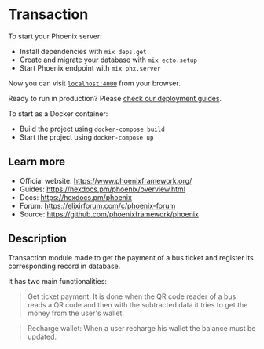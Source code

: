 # Transaction

To start your Phoenix server:

  * Install dependencies with `mix deps.get`
  * Create and migrate your database with `mix ecto.setup`
  * Start Phoenix endpoint with `mix phx.server`

Now you can visit [`localhost:4000`](http://localhost:4000) from your browser.

Ready to run in production? Please [check our deployment guides](https://hexdocs.pm/phoenix/deployment.html).


To start as a Docker container:

* Build the project using `docker-compose build`
* Start the project using `docker-compose up`


## Learn more

  * Official website: https://www.phoenixframework.org/
  * Guides: https://hexdocs.pm/phoenix/overview.html
  * Docs: https://hexdocs.pm/phoenix
  * Forum: https://elixirforum.com/c/phoenix-forum
  * Source: https://github.com/phoenixframework/phoenix


## Description

Transaction module made to get the payment of a bus ticket and register its corresponding record in database.

It has two main functionalities:

> Get ticket payment: It is done when the QR code reader of a bus reads a QR code and then with the subtracted data it tries to get the money from the user's wallet.

> Recharge wallet: When a user recharge his wallet the balance must be updated.
